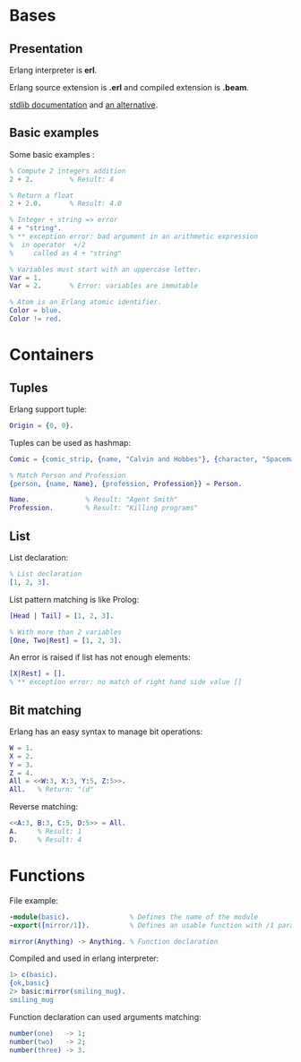 

# Bases


## Presentation


Erlang interpreter is **erl**.

Erlang source extension is **.erl** and compiled extension is **.beam**.

[stdlib documentation](http://www.erlang.org/doc/man/STDLIB_app.html) and [an alternative](http://erldocs.com/17.0-rc1/index.html?i=724#stdlib).


## Basic examples


Some basic examples :

```erlang
% Compute 2 integers addition
2 + 2.         % Result: 4

% Return a float
2 + 2.0.       % Result: 4.0

% Integer + string => error
4 + "string".
% ** exception error: bad argument in an arithmetic expression
%  in operator  +/2
%     called as 4 + "string"

% Variables must start with an uppercase letter.
Var = 1.
Var = 2.       % Error: variables are immutable

% Atom is an Erlang atomic identifier.
Color = blue.
Color != red.
```


# Containers


## Tuples


Erlang support tuple:

```erlang
Origin = {0, 0}.
```

Tuples can be used as hashmap:

```erlang
Comic = {comic_strip, {name, "Calvin and Hobbes"}, {character, "Spaceman Spiff"}}.

% Match Person and Profession
{person, {name, Name}, {profession, Profession}} = Person.

Name.              % Result: "Agent Smith"
Profession.        % Result: "Killing programs"
```


## List


List declaration:

```erlang
% List declaration
[1, 2, 3].
```

List pattern matching is like Prolog:

```erlang
[Head | Tail] = [1, 2, 3].

% With more than 2 variables
[One, Two|Rest] = [1, 2, 3].
```

An error is raised if list has not enough elements:

```erlang
[X|Rest] = [].
% ** exception error: no match of right hand side value []
```


## Bit matching


Erlang has an easy syntax to manage bit operations:

```erlang
W = 1.
X = 2.
Y = 3.
Z = 4.
All = <<W:3, X:3, Y:5, Z:5>>.
All.   % Return: "(d"
```

Reverse matching:

```erlang
<<A:3, B:3, C:5, D:5>> = All.
A.     % Result: 1
D.     % Result: 4
```


# Functions


File example:

```erlang
-module(basic).               % Defines the name of the module
-export([mirror/1]).          % Defines an usable function with /1 parameter

mirror(Anything) -> Anything. % Function declaration
```

Compiled and used in erlang interpreter:

```erlang
1> c(basic).
{ok,basic}
2> basic:mirror(smiling_mug).
smiling_mug
```


Function declaration can used arguments matching:

```erlang
number(one)   -> 1;
number(two)   -> 2;
number(three) -> 3.
```

